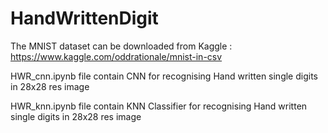 # HandWrittenDigit

The MNIST dataset can be downloaded from Kaggle : https://www.kaggle.com/oddrationale/mnist-in-csv

HWR_cnn.ipynb file contain CNN for recognising Hand written single digits in 28x28 res image

HWR_knn.ipynb file contain KNN Classifier for recognising Hand written single digits in 28x28 res image
